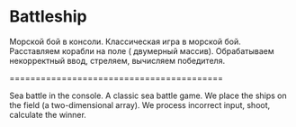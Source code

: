 # Battleship
Морской бой в консоли. Классическая игра в морской бой. Расставляем корабли на поле ( двумерный массив). Обрабатываем некорректный ввод, стреляем, вычисляем победителя.

=========================================

Sea battle in the console. A classic sea battle game. We place the ships on the field (a two-dimensional array). We process incorrect input, shoot, calculate the winner.
